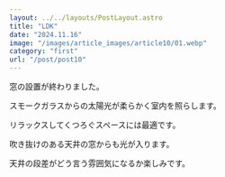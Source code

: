 ```yaml
---
layout: ../../layouts/PostLayout.astro
title: "LDK"
date: "2024.11.16"
image: "/images/article_images/article10/01.webp"
category: "first"
url: "/post/post10"
---
```


窓の設置が終わりました。

スモークガラスからの太陽光が柔らかく室内を照らします。

リラックスしてくつろぐスペースには最適です。

吹き抜けのある天井の窓からも光が⼊ります。

天井の段差がどう⾔う雰囲気になるか楽しみです。
